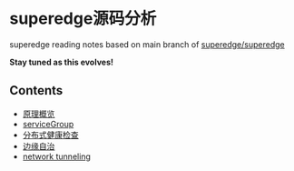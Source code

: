 superedge源码分析
===============

superedge reading notes based on main branch of [superedge/superedge](https://github.com/superedge/superedge)

**Stay tuned as this evolves!**

## Contents

* [原理概览](arch_principle.md)
* [serviceGroup](service-group.md)
* [分布式健康检查](edge-health.md)
* [边缘自治](edge-autonomy/README.md)
* [network tunneling](network-tunnel.md)